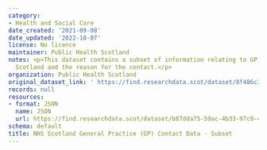 ```yaml
---
category:
- Health and Social Care
date_created: '2021-09-08'
date_updated: '2022-10-07'
license: No licence
maintainer: Public Health Scotland
notes: <p>This dataset contains a subset of information relating to GP contacts in
  Scotland and the reason for the contact.</p>
organization: Public Health Scotland
original_dataset_link: ' https://find.researchdata.scot/dataset/8f486c3d-9504-4a0e-8e24-ab96f057fc9e'
records: null
resources:
- format: JSON
  name: JSON
  url: https://find.researchdata.scot/dataset/b87dda75-59ac-4b33-97c0-439b4771babe/resource/8f486c3d-9504-4a0e-8e24-ab96f057fc9e/download/datadictionary.json
schema: default
title: NHS Scotland General Practice (GP) Contact Data - Subset
---
```

